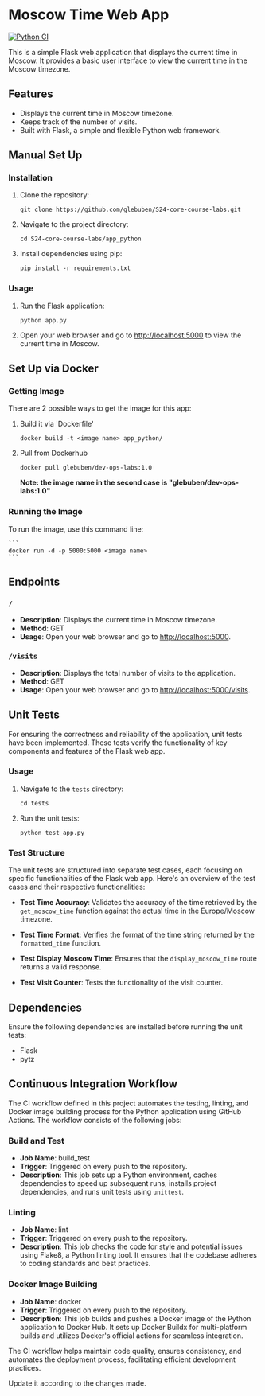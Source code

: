 # Moscow Time Web App
[![Python CI](https://github.com/glebuben/S24-core-course-labs/actions/workflows/CI.yml/badge.svg)](https://github.com/glebuben/S24-core-course-labs/actions/workflows/CI.yml)

This is a simple Flask web application that displays the current time in Moscow. It provides a basic user interface to view the current time in the Moscow timezone.

## Features

- Displays the current time in Moscow timezone.
- Keeps track of the number of visits.
- Built with Flask, a simple and flexible Python web framework.

## Manual Set Up
### Installation
1. Clone the repository:

    ```
    git clone https://github.com/glebuben/S24-core-course-labs.git
    ```

2. Navigate to the project directory:

    ```
    cd S24-core-course-labs/app_python
    ```

3. Install dependencies using pip:

    ```
    pip install -r requirements.txt
    ```

### Usage

1. Run the Flask application:

    ```
    python app.py
    ```

2. Open your web browser and go to [http://localhost:5000](http://localhost:5000) to view the current time in Moscow.

## Set Up via Docker
### Getting Image
There are 2 possible ways to get the image for this app:
1. Build it via 'Dockerfile'
    ```
    docker build -t <image name> app_python/
    ```

2. Pull from Dockerhub
    ```
    docker pull glebuben/dev-ops-labs:1.0
    ```
   **Note: the image name in the second case is "glebuben/dev-ops-labs:1.0"**

### Running the Image
To run the image, use this command line:

    ```
    docker run -d -p 5000:5000 <image name>
    ```
## Endpoints

### `/`
- **Description**: Displays the current time in Moscow timezone.
- **Method**: GET
- **Usage**: Open your web browser and go to [http://localhost:5000](http://localhost:5000).

### `/visits`
- **Description**: Displays the total number of visits to the application.
- **Method**: GET
- **Usage**: Open your web browser and go to [http://localhost:5000/visits](http://localhost:5000/visits).

## Unit Tests

For ensuring the correctness and reliability of the application, unit tests have been implemented. These tests verify the functionality of key components and features of the Flask web app.

### Usage

1. Navigate to the `tests` directory:

    ```
    cd tests
    ```

2. Run the unit tests:

    ```
    python test_app.py
    ```

### Test Structure

The unit tests are structured into separate test cases, each focusing on specific functionalities of the Flask web app. Here's an overview of the test cases and their respective functionalities:

- **Test Time Accuracy**: Validates the accuracy of the time retrieved by the `get_moscow_time` function against the actual time in the Europe/Moscow timezone.

- **Test Time Format**: Verifies the format of the time string returned by the `formatted_time` function.

- **Test Display Moscow Time**: Ensures that the `display_moscow_time` route returns a valid response.

- **Test Visit Counter**: Tests the functionality of the visit counter.

## Dependencies

Ensure the following dependencies are installed before running the unit tests:

- Flask
- pytz

## Continuous Integration Workflow

The CI workflow defined in this project automates the testing, linting, and Docker image building process for the Python application using GitHub Actions. The workflow consists of the following jobs:

### Build and Test
- **Job Name**: build_test
- **Trigger**: Triggered on every push to the repository.
- **Description**: This job sets up a Python environment, caches dependencies to speed up subsequent runs, installs project dependencies, and runs unit tests using `unittest`.

### Linting
- **Job Name**: lint
- **Trigger**: Triggered on every push to the repository.
- **Description**: This job checks the code for style and potential issues using Flake8, a Python linting tool. It ensures that the codebase adheres to coding standards and best practices.

### Docker Image Building
- **Job Name**: docker
- **Trigger**: Triggered on every push to the repository.
- **Description**: This job builds and pushes a Docker image of the Python application to Docker Hub. It sets up Docker Buildx for multi-platform builds and utilizes Docker's official actions for seamless integration.

The CI workflow helps maintain code quality, ensures consistency, and automates the deployment process, facilitating efficient development practices.

Update it according to the changes made.
